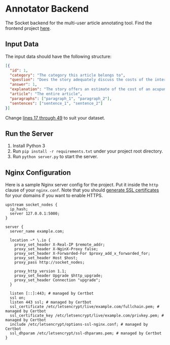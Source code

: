 # Annotator Backend
The Socket backend for the multi-user article annotating tool. Find the frontend project [here](https://github.com/simonzli/article-annotator).

## Input Data
The input data should have the following structure:
```json
[{
  "id": 1,
  "category": "The category this article belongs to",
  "question": "Does the story adequately discuss the costs of the intervention?",
  "answer": 1,
  "explanation": "The story offers an estimate of the cost of an acupuncture session at $125...",
  "article": "The entire article",
  "paragraphs": ["paragraph_1", "paragraph_2"],
  "sentences": ["sentence_1", "sentence_2"]
}]
```
Change [lines 17 through 49](https://github.com/simonzli/annotator-backend/blob/master/server.py#L17-L49) to suit your dataset.

## Run the Server
1. Install Python 3
2. Run `pip install -r requirements.txt` under your project root directory.
3. Run `python server.py` to start the server.

## Nginx Configuration
Here is a sample Nginx server config for the project. Put it inside the `http` clause of your `nginx.conf`. Note that you should [generate SSL certificates](https://letsencrypt.org/getting-started/) for your domains if you want to enable HTTPS.

```nginx
upstream socket_nodes {
  ip_hash;
  server 127.0.0.1:5000;
}

server {
  server_name example.com;

  location ~* \.io {
    proxy_set_header X-Real-IP $remote_addr;
    proxy_set_header X-NginX-Proxy false;
    proxy_set_header X-Forwarded-For $proxy_add_x_forwarded_for;
    proxy_set_header Host $host;
    proxy_pass http://socket_nodes;

    proxy_http_version 1.1;
    proxy_set_header Upgrade $http_upgrade;
    proxy_set_header Connection "upgrade";
  }

  listen [::]:443; # managed by Certbot
  ssl on;
  listen 443 ssl; # managed by Certbot
  ssl_certificate /etc/letsencrypt/live/example.com/fullchain.pem; # managed by Certbot
  ssl_certificate_key /etc/letsencrypt/live/example.com/privkey.pem; # managed by Certbot
  include /etc/letsencrypt/options-ssl-nginx.conf; # managed by Certbot
  ssl_dhparam /etc/letsencrypt/ssl-dhparams.pem; # managed by Certbot
}
```
